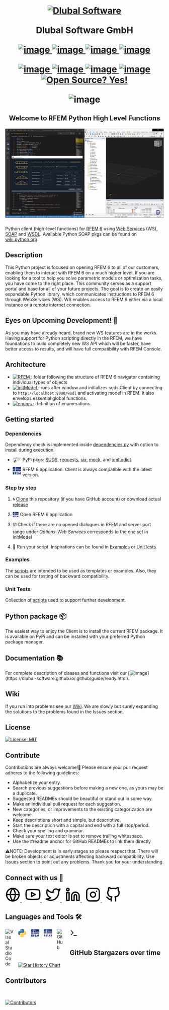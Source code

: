 <h1 align="center">
<a href="https://www.dlubal.com/en" title="Logo"><img src="https://raw.githubusercontent.com/Dlubal-Software/RFEM_Python_Client/main/img/logo.gif" width="180" height="180" alt="Dlubal Software" /></a>

Dlubal Software GmbH

[
![image](https://img.shields.io/twitter/follow/dlubal_en?style=social)
](https://twitter.com/dlubal_en "Twitter Follow")
[
![image](https://img.shields.io/badge/GitHub-Dlubal_Software-darkblue?logo=github&amp;)
](https://github.com/Dlubal-Software "Github Follow")
[
![image](https://img.shields.io/badge/http://-dlubal.com-darkblue)
](https://www.dlubal.com/en-US "Dlubal Website")
[
![image](https://img.shields.io/badge/docs-API-darkblue?logo=read-the-docs&amp;logoColor=white)
](https://dlubal-software.github.io/.github/ "Documentation")

[
![image](https://img.shields.io/badge/RFEM-v6.0-blue)
](https://www.dlubal.com/en/products/rfem-fea-software/what-is-rfem "RFEM")
[
![image](https://img.shields.io/badge/RSTAB-v9.0-blue)
](https://www.dlubal.com/en/products/rstab-beam-structures/what-is-rstab "RFEM")
[
![image](https://img.shields.io/badge/RSECTION-v1.0-blue)
](https://www.dlubal.com/en/products/cross-section-properties-software/rsection "RSECTION")
[
![image](https://img.shields.io/badge/Python-3-blue?logo=python&amp;logoColor=yellow)
](https://www.python.org/)
[
![Open Source? Yes!](https://badgen.net/badge/Open%20Source%20%3F/Yes%21/blue?icon=github)
](https://github.com/Dlubal-Software/RFEM_Python_Client)

![image](https://img.shields.io/badge/coverage-87%25-green)


</h1>


<h2 align="center">

Welcome to RFEM Python High Level Functions

<a href="https://www.dlubal.com/en/products/rfem-fea-software/what-is-rfem" title="API"><img src="https://raw.githubusercontent.com/Dlubal-Software/RFEM_Python_Client/main/img/2Dtruss.gif" width=550 alt="Tutorial" /></a>
</h2>

Python client (high-level functions) for [RFEM 6](https://www.dlubal.com/en/products/rfem-fea-software/what-is-rfem) using [Web Services](https://en.wikipedia.org/wiki/Web_service) (WS), [SOAP](https://cs.wikipedia.org/wiki/SOAP) and [WSDL](https://en.wikipedia.org/wiki/Web_Services_Description_Language). Available Python SOAP pkgs can be found on [wiki.python.org](https://wiki.python.org/moin/WebServices#SOAP).


## Description
This Python project is focused on opening RFEM 6 to all of our customers, enabling them to interact with RFEM 6 on a much higher level. If you are looking for a tool to help you solve parametric models or optimization tasks, you have come to the right place. This community serves as a support portal and base for all of your future projects. The goal is to create an easily expandable Python library, which communicates instructions to RFEM 6 through WebServices (WS). WS enables access to RFEM 6 either via a local instance or a remote internet connection.


## Eyes on Upcoming Development! :eyes:

As you may have already heard, brand new WS features are in the works. Having support for Python scripting directly in the RFEM, we have foundations to build completely new WS API which will be faster, have better access to results, and will have full compatibility with RFEM Console.


## Architecture

* [
![RFEM](https://img.shields.io/badge/RFEM-blue)
](/RFEM): folder following the structure of RFEM 6 navigator containing individual types of objects
* [
![initModel](https://img.shields.io/badge/initModel.py-blue)
](/RFEM/initModel.py): runs after window and initializes suds.Client by connecting to `http://localhost:8000/wsdl` and activating model in RFEM. It also envelops essential global functions.
* [
![enums](https://img.shields.io/badge/enums.py-blue)
](/RFEM/enums.py): definition of enumerations


## Getting started

### Dependencies
Dependency check is implemented inside [dependencies.py](RFEM/dependencies.py) with option to install during execution.
* <img align="left" alt="PyPi" width="26px" src="https://raw.githubusercontent.com/Dlubal-Software/RFEM_Python_Client/main/img/PyPI.png" style="padding-right:5px;">PyPi pkgs: [SUDS](https://github.com/cackharot/suds-py3), [requests](https://pypi.org/project/requests/), [six](https://pypi.org/project/six/), [mock](https://pypi.org/project/mock/), and [xmltodict](https://pypi.org/project/xmltodict/).

* <img align="left" alt="RFEM" width="26px" src="https://raw.githubusercontent.com/Dlubal-Software/RFEM_Python_Client/main/img/RFEM.png" style="padding-right:5px;">RFEM 6 application. Client is always compatible with the latest version.

### Step by step
1) 🌀 [Clone](https://git-scm.com/book/en/v2/Git-Basics-Getting-a-Git-Repository#:~:text=Cloning%20an%20Existing%20Repository) this repository (if you have GitHub account) or download actual [release](https://github.com/Dlubal-Software/RFEM_Python_Client/releases)

2) <img align="left" alt="RFEM" width="18px" src="https://raw.githubusercontent.com/Dlubal-Software/RFEM_Python_Client/main/img/RFEM.png" style="padding-right:5px;"> Open RFEM 6 application

3) ☑️ Check if there are no opened dialogues in RFEM and server port range under *Options-Web Services* corresponds to the one set in initModel

4) 🏃 Run your script. Inspirations can be found in [Examples](/Examples/) or [UnitTests](/UnitTests/).

### Examples
The [scripts](https://github.com/Dlubal-Software/RFEM_Python_Client/tree/main/Examples) are intended to be used as templates or examples. Also, they can be used for testing of backward compatibility.

### Unit Tests
Collection of [scripts](https://github.com/Dlubal-Software/RFEM_Python_Client/tree/main/UnitTests) used to support further development.

## Python package 📦
The easiest way to enjoy the Client is to install the current RFEM package. It is available on PyPi and can be installed with your preferred Python package manager.

## Documentation 📚
For complete description of classes and functions visit our [![image](https://img.shields.io/badge/GitHub-page-darkblue?logo=github&amp;)](https://dlubal-software.github.io/.github/guide/ready.html).

## Wiki
If you run into problems see our [Wiki](https://github.com/Dlubal-Software/RFEM_Python_Client/wiki). We are slowly but surely expanding the solutions to the problems found in the Issues section.

## License
[
![License: MIT](https://img.shields.io/badge/License-MIT-yellow.svg)
](https://opensource.org/licenses/MIT)

## Contribute
Contributions are always welcome!🙂 Please ensure your pull request adheres to the following guidelines:

* Alphabetize your entry.
* Search previous suggestions before making a new one, as yours may be a duplicate.
* Suggested READMEs should be beautiful or stand out in some way.
* Make an individual pull request for each suggestion.
* New categories, or improvements to the existing categorization are welcome.
* Keep descriptions short and simple, but descriptive.
* Start the description with a capital and end with a full stop/period.
* Check your spelling and grammar.
* Make sure your text editor is set to remove trailing whitespace.
* Use the #readme anchor for GitHub READMEs to link them directly

⚠️NOTE: Development is in early stages so please respect that. There will be broken objects or adjustments affecting backward compatibility. Use Issues section to point out any problems. Thank you for your understanding.


## Connect with us 🤝

[
![website](https://raw.githubusercontent.com/Dlubal-Software/RFEM_Python_Client/90dd83267c3d46e9a9736b2659aeb3fb23a838da/img/globe-light.svg)
](https://www.dlubal.com/en)
&nbsp;&nbsp;
[
![Youtube](https://raw.githubusercontent.com/Dlubal-Software/RFEM_Python_Client/90dd83267c3d46e9a9736b2659aeb3fb23a838da/img/youtube-light.svg)
](https://www.youtube.com/c/DlubalEN)
&nbsp;&nbsp;
[
![Twitter](https://raw.githubusercontent.com/Dlubal-Software/RFEM_Python_Client/90dd83267c3d46e9a9736b2659aeb3fb23a838da/img/twitter-light.svg)
](https://twitter.com/dlubal_en)
&nbsp;&nbsp;
[
![LinkedIn](https://raw.githubusercontent.com/Dlubal-Software/RFEM_Python_Client/90dd83267c3d46e9a9736b2659aeb3fb23a838da/img/linkedin-light.svg)
](https://de.linkedin.com/company/dlubal-software)
&nbsp;&nbsp;
[
![Instagram](https://raw.githubusercontent.com/Dlubal-Software/RFEM_Python_Client/90dd83267c3d46e9a9736b2659aeb3fb23a838da/img/instagram-light.svg)
](https://www.instagram.com/dlubal_software/)
&nbsp;&nbsp;
[
![GitHub](https://raw.githubusercontent.com/Dlubal-Software/RFEM_Python_Client/90dd83267c3d46e9a9736b2659aeb3fb23a838da/img/github-light.svg)
](https://github.com/Dlubal-Software)

## Languages and Tools 🛠️

[<img align="left" alt="Visual Studio Code" width="26px" src="https://cdn.jsdelivr.net/gh/devicons/devicon/icons/vscode/vscode-original.svg" style="padding-right:15px;" />](https://code.visualstudio.com/)
[<img align="left" alt="Python" width="26px" src="https://raw.githubusercontent.com/Dlubal-Software/RFEM_Python_Client/main/img/Python.png" style="padding-right:15px;" />](https://www.python.org/)
[<img align="left" alt="RFEM" width="26px" src="https://raw.githubusercontent.com/Dlubal-Software/RFEM_Python_Client/main/img/RFEM.png" style="padding-right:15px;" />](https://www.dlubal.com/en/products/rfem-fea-software/what-is-rfem)
[<img align="left" alt="RSTAB" width="26px" src="https://raw.githubusercontent.com/Dlubal-Software/RFEM_Python_Client/main/img/RSTAB.png" style="padding-right:15px;" />](https://www.dlubal.com/en/products/rstab-beam-structures/what-is-rstab)
[<img align="left" alt="GitHub" width="26px" src="https://user-images.githubusercontent.com/3369400/139448065-39a229ba-4b06-434b-bc67-616e2ed80c8f.png" style="padding-right:15px;" />](https://github.com/Dlubal-Software)
<img align="left" alt="Terminal" width="26px" src="https://raw.githubusercontent.com/Dlubal-Software/RFEM_Python_Client/90dd83267c3d46e9a9736b2659aeb3fb23a838da/img/terminal-light.svg" style="padding-right:15px;" />
</br>
</br>

## GitHub Stargazers over time

[
![Star History Chart](https://api.star-history.com/svg?repos=Dlubal-Software/RFEM_Python_Client&type=Date)
](https://star-history.com/#Dlubal-Software/RFEM_Python_Client&Date)


## Contributors

</br>

[
![Contributors](https://contrib.rocks/image?repo=Dlubal-Software/RFEM_Python_Client)
](https://github.com/Dlubal-Software/RFEM_Python_Client/graphs/contributors)